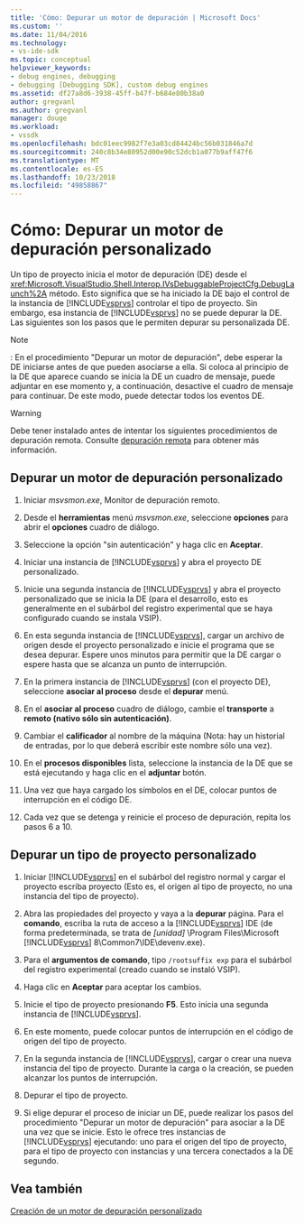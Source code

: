 ```yaml
---
title: 'Cómo: Depurar un motor de depuración | Microsoft Docs'
ms.custom: ''
ms.date: 11/04/2016
ms.technology:
- vs-ide-sdk
ms.topic: conceptual
helpviewer_keywords:
- debug engines, debugging
- debugging [Debugging SDK], custom debug engines
ms.assetid: df27a8d6-3938-45ff-b47f-b684e80b38a0
author: gregvanl
ms.author: gregvanl
manager: douge
ms.workload:
- vssdk
ms.openlocfilehash: bdc01eec9982f7e3a03cd84424bc56b031846a7d
ms.sourcegitcommit: 240c8b34e80952d00e90c52dcb1a077b9aff47f6
ms.translationtype: MT
ms.contentlocale: es-ES
ms.lasthandoff: 10/23/2018
ms.locfileid: "49858867"
---
```

# <a name="how-to-debug-a-custom-debug-engine"></a>Cómo: Depurar un motor de depuración personalizado
Un tipo de proyecto inicia el motor de depuración (DE) desde el <xref:Microsoft.VisualStudio.Shell.Interop.IVsDebuggableProjectCfg.DebugLaunch%2A> método. Esto significa que se ha iniciado la DE bajo el control de la instancia de [!INCLUDE[vsprvs](../../code-quality/includes/vsprvs_md.md)] controlar el tipo de proyecto. Sin embargo, esa instancia de [!INCLUDE[vsprvs](../../code-quality/includes/vsprvs_md.md)] no se puede depurar la DE. Las siguientes son los pasos que le permiten depurar su personalizada DE.  
  
> [!NOTE]
>  : En el procedimiento "Depurar un motor de depuración", debe esperar la DE iniciarse antes de que pueden asociarse a ella. Si coloca al principio de la DE que aparece cuando se inicia la DE un cuadro de mensaje, puede adjuntar en ese momento y, a continuación, desactive el cuadro de mensaje para continuar. De este modo, puede detectar todos los eventos DE.  
  
> [!WARNING]
>  Debe tener instalado antes de intentar los siguientes procedimientos de depuración remota. Consulte [depuración remota](../../debugger/remote-debugging.md) para obtener más información.  
  
## <a name="debug-a-custom-debug-engine"></a>Depurar un motor de depuración personalizado  
  
1. Iniciar *msvsmon.exe*, Monitor de depuración remoto.  
  
2. Desde el **herramientas** menú *msvsmon.exe*, seleccione **opciones** para abrir el **opciones** cuadro de diálogo.  
  
3. Seleccione la opción "sin autenticación" y haga clic en **Aceptar**.  
  
4. Iniciar una instancia de [!INCLUDE[vsprvs](../../code-quality/includes/vsprvs_md.md)] y abra el proyecto DE personalizado.  
  
5. Inicie una segunda instancia de [!INCLUDE[vsprvs](../../code-quality/includes/vsprvs_md.md)] y abra el proyecto personalizado que se inicia la DE (para el desarrollo, esto es generalmente en el subárbol del registro experimental que se haya configurado cuando se instala VSIP).  
  
6. En esta segunda instancia de [!INCLUDE[vsprvs](../../code-quality/includes/vsprvs_md.md)], cargar un archivo de origen desde el proyecto personalizado e inicie el programa que se desea depurar. Espere unos minutos para permitir que la DE cargar o espere hasta que se alcanza un punto de interrupción.  
  
7. En la primera instancia de [!INCLUDE[vsprvs](../../code-quality/includes/vsprvs_md.md)] (con el proyecto DE), seleccione **asociar al proceso** desde el **depurar** menú.  
  
8. En el **asociar al proceso** cuadro de diálogo, cambie el **transporte** a **remoto (nativo sólo sin autenticación)**.  
  
9. Cambiar el **calificador** al nombre de la máquina (Nota: hay un historial de entradas, por lo que deberá escribir este nombre sólo una vez).  
  
10. En el **procesos disponibles** lista, seleccione la instancia de la DE que se está ejecutando y haga clic en el **adjuntar** botón.  
  
11. Una vez que haya cargado los símbolos en el DE, colocar puntos de interrupción en el código DE.  
  
12. Cada vez que se detenga y reinicie el proceso de depuración, repita los pasos 6 a 10.  
  
## <a name="debug-a-custom-project-type"></a>Depurar un tipo de proyecto personalizado  
  
1. Iniciar [!INCLUDE[vsprvs](../../code-quality/includes/vsprvs_md.md)] en el subárbol del registro normal y cargar el proyecto escriba proyecto (Esto es, el origen al tipo de proyecto, no una instancia del tipo de proyecto).  
  
2. Abra las propiedades del proyecto y vaya a la **depurar** página. Para el **comando**, escriba la ruta de acceso a la [!INCLUDE[vsprvs](../../code-quality/includes/vsprvs_md.md)] IDE (de forma predeterminada, se trata de *[unidad]* \Program Files\Microsoft [!INCLUDE[vsprvs](../../code-quality/includes/vsprvs_md.md)] 8\Common7\IDE\devenv.exe).  
  
3. Para el **argumentos de comando**, tipo `/rootsuffix exp` para el subárbol del registro experimental (creado cuando se instaló VSIP).  
  
4. Haga clic en **Aceptar** para aceptar los cambios.  
  
5. Inicie el tipo de proyecto presionando **F5**. Esto inicia una segunda instancia de [!INCLUDE[vsprvs](../../code-quality/includes/vsprvs_md.md)].  
  
6. En este momento, puede colocar puntos de interrupción en el código de origen del tipo de proyecto.  
  
7. En la segunda instancia de [!INCLUDE[vsprvs](../../code-quality/includes/vsprvs_md.md)], cargar o crear una nueva instancia del tipo de proyecto. Durante la carga o la creación, se pueden alcanzar los puntos de interrupción.  
  
8. Depurar el tipo de proyecto.  
  
9. Si elige depurar el proceso de iniciar un DE, puede realizar los pasos del procedimiento "Depurar un motor de depuración" para asociar a la DE una vez que se inicie. Esto le ofrece tres instancias de [!INCLUDE[vsprvs](../../code-quality/includes/vsprvs_md.md)] ejecutando: uno para el origen del tipo de proyecto, para el tipo de proyecto con instancias y una tercera conectados a la DE segundo.  
  
## <a name="see-also"></a>Vea también  
 [Creación de un motor de depuración personalizado](../../extensibility/debugger/creating-a-custom-debug-engine.md)